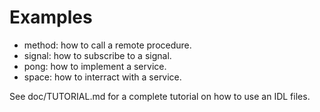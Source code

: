 # Examples

- method: how to call a remote procedure.
- signal: how to subscribe to a signal.
- pong: how to implement a service.
- space: how to interract with a service.

See doc/TUTORIAL.md for a complete tutorial on how to use an IDL
files.
